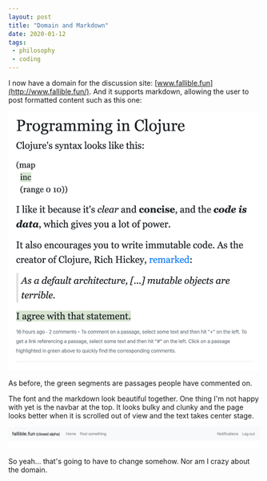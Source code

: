 ```yaml
---
layout: post
title: "Domain and Markdown"
date: 2020-01-12
tags:
 - philosophy
 - coding
---
```


I now have a domain for the discussion site: [www.fallible.fun](http://www.fallible.fun/). And it supports markdown, allowing the user to post formatted content such as this one:

![Image for post](/img/1_35B2vYW3ZY-pEUCHc77MpA.png)

As before, the green segments are passages people have commented on.

The font and the markdown look beautiful together. One thing I'm not happy with yet is the navbar at the top. It looks bulky and clunky and the page looks better when it is scrolled out of view and the text takes center stage.

![Image for post](/img/1_5vWyOL_UgCbmEIXA9uquew.png)

So yeah... that's going to have to change somehow. Nor am I crazy about the domain.
